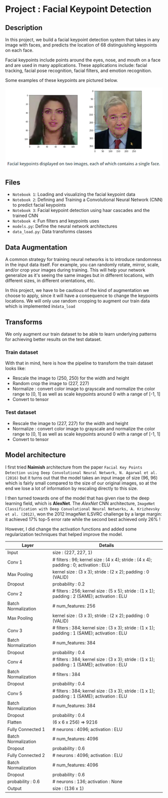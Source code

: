# Project : Facial Keypoint Detection

## Description
In this project, we build a facial keypoint detection system 
that takes in any image with faces, and predicts the location
of 68 distinguishing keypoints on each face.

Facial keypoints include points around the eyes, nose, and mouth on a face and are used in many applications. These applications include: facial tracking, facial pose recognition, facial filters, and emotion recognition. 

Some examples of these keypoints are pictured below.

![Center Image](images-readme/image-description.PNG)

## Files

* `Notebook 1`: Loading and visualizing the facial keypoint data
* `Notebook 2`: Defining and Training a Convolutional Neural Network (CNN) to predict facial keypoints
* `Notebook 3`: Facial keypoint detection using haar cascades and the trained CNN
* `Notebook 4`: Fun filters and keypoints uses
* `models.py`: Define the neural network architectures 
* `data_load.py`: Data transforms classes

## Data Augmentation

A common strategy for training neural networks is to introduce randomness in the input data itself. For example, you can randomly rotate, mirror, scale, and/or crop your images during training. This will help your network generalize as it's seeing the same images but in different locations, with different sizes, in different orientations, etc.

In this project, we have to be cautious of the kind of augmentation we choose to apply, since it will have a consequence to change the keypoints locations. We will only use random cropping to augment our train data which is implemented in`data_load`

## Transforms
We only augment our train dataset to be able to learn underlying patterns for achieving better results on the test dataset.

### Train dataset
With that in mind, here is how the pipeline to transform the train dataset looks like:
* Rescale the image to (250, 250) for the width and height
* Random crop the image to (227, 227)
* Normalize : convert color image to grayscale and normalize the color range to [0, 1] as well as scale keypoints around 0 with a range of [-1, 1]
* Convert to tensor

### Test dataset
 * Rescale the image to (227, 227) for the width and height
 *  Normalize : convert color image to grayscale and normalize the color range to [0, 1] as well as scale keypoints around 0 with a range of [-1, 1]
* Convert to tensor

## Model architecture
I first tried **Naimish** architecture from the paper 
`Facial Key Points Detection using Deep Convolutional Neural Network, N. Agarwal et al. (2016)` but it turns out that the model takes an input image of size (96, 96) which is fairly small compared to the size of our original images, so at the end we lose a lot of information by rescaling directly to this size.

I then turned towards one of the model that has given rise to the deep learning field, which is **AlexNet**. The *AlexNet* CNN architecture, `ImageNet Classification with Deep Convolutional Neural Networks, A. Krizhevsky et al. (2012)`, won the 2012 ImageNet ILSVRC challenge by a large margin: it achieved 17% top-5 error rate while the second best achieved only 26% ! 

However, I did change the activation functions and added some regularization techniques that helped improve the model.

| Layer               	| Details                                                                                          	|
|---------------------	|--------------------------------------------------------------------------------------------------	|
| Input               	| size : (227, 227, 1)                                                                             	|
| Conv 1              	| # filters : 96;  kernel size : (4 x 4);  stride : (4 x 4);  <br>padding : 0;   activation : ELU          	|
| Max Pooling         	| kernel size : (3 x 3);  stride : (2 x 2);  padding : 0 (VALID)                                     	|
| Dropout             	| probability : 0.2                                                                                	|
| Conv 2              	| # filters : 256;  kernel size : (5 x 5);  stride : (1 x 1);  <br>padding : 2 (SAME);   activation : ELU 	|
| Batch Normalization 	| # num_features: 256                                                                                  	|
| Max Pooling         	| kernel size : (3 x 3);  stride : (2 x 2);  padding : 0 (VALID)                                     	|
| Conv 3              	| # filters : 384;  kernel size : (3 x 3); stride : (1 x 1); <br>padding : 1 (SAME); activation : ELU   	|
| Batch Normalization 	| # num_features: 384                                                                                  	|
| Dropout             	| probability : 0.4                                                                                	|
| Conv 4              	| # filters : 384;  kernel size : (3 x 3);  stride : (1 x 1);  <br>padding : 1 (SAME);   activation : ELU  	|
| Batch Normalization 	| # filters : 384                                                                                  	|
| Dropout             	| probability : 0.4                                                                                	|
| Conv 5              	| # filters : 384;  kernel size : (3 x 3);  stride : (1 x 1);  <br>padding : 1 (SAME);   activation : ELU  	|
| Batch Normalization 	| # num_features: 384                                                                                  	|
| Dropout             	| probability : 0.4                                                                                	|
| Flatten             | (6 x 6 x 256) => 9216               |
| Fully Connected 1   | # neurons : 4096; activation : ELU   |
| Batch Normalization | # num_features: 4096                |
| Dropout             | probability : 0.6                   |
| Fully Connected 2   | # neurons : 4096; activation : ELU   |
| Batch Normalization | # num_features: 4096                |
| Dropout             | probability : 0.6                   |
| probability : 0.6   | # neurons : 136; activation : None |
| Output              | size : (136 x 1)                    |
```